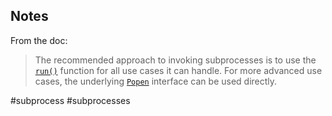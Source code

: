 ## Notes

From the doc:

> The recommended approach to invoking subprocesses is to use the [`run()`](https://docs.python.org/3/library/subprocess.html#subprocess.run "subprocess.run") function for all use cases it can handle. For more advanced use cases, the underlying [`Popen`](https://docs.python.org/3/library/subprocess.html#subprocess.Popen "subprocess.Popen") interface can be used directly.

<!-- Keywords -->
#subprocess #subprocesses
<!-- /Keywords -->
